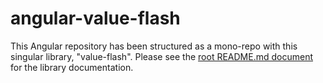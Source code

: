 # angular-value-flash

This Angular repository has been structured as a mono-repo with this singular library, "value-flash".  Please see the [root README.md document](../../README.md) for the library documentation.
